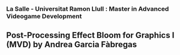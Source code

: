 ### La Salle - Universitat Ramon Llull : Master in Advanced Videogame Development
## Post-Processing Effect Bloom for Graphics I (MVD) by Andrea Garcia Fàbregas

